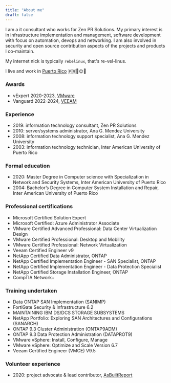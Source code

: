 ```yaml
---
title: "About me"
draft: false
---
```


I am a it consultant who works for Zen PR Solutions. My primary interest is in infrastructure
implementation and management, software development with focus on automation, devops and networking.
I am also involved in security and open source contribution aspects of the projects and products I co-maintain.

My internet nick is typically `rebelinux`, that's re-vel-linus.

I live and work in [Puerto Rico](https://www.discoverpuertorico.com/) 🇵🇷🌴🌞🌊

### Awards

* vExpert 2020-2023, [VMware](https://vexpert.vmware.com/directory/6271)
* Vanguard 2022-2024, [VEEAM](https://community.veeam.com/p/veeamvanguard?)

### Experience

* 2019: information technology consultant, Zen PR Solutions
* 2010: server/systems administrator, Ana G. Mendez University
* 2008: information technology support specialist, Ana G. Mendez University
* 2003: information technology technician, Inter American University of Puerto Rico

### Formal education

* 2020: Master Degree in Computer science with Specialization in Network and Security Systems, Inter American University of Puerto Rico
* 2004: Bachelor’s Degree in Computer System Installation and Repair, Inter American University of Puerto Rico

### Professional certifications

* Microsoft Certified Solution Expert
* Microsoft Certified: Azure Administrator Associate
* VMware Certified Advanced Professional: Data Center Virtualization Design
* VMware Certified Professional: Desktop and Mobility
* VMware Certified Professional: Network Virtualization
* Veeam Certified Engineer v9
* NetApp Certified Data Administrator, ONTAP
* NetApp Certified Implementation Engineer - SAN Specialist, ONTAP
* NetApp Certified Implementation Engineer - Data Protection Specialist
* NetApp Certified Storage Installation Engineer, ONTAP
* CompTIA Network+

### Training undertaken

* Data ONTAP SAN Implementation (SANIMP)
* FortiGate Security & Infrastructure 6.2
* MAINTAINING IBM DS/DCS STORAGE SUBSYSTEMS
* NetApp Portfolio: Exploring SAN Architectures and Configurations (SANARCH)
* ONTAP 9.3 Cluster Administration (ONTAP9ADM)
* ONTAP 9.3 Data Protection Administration (DATAPROT9)
* VMware vSphere: Install, Configure, Manage
* VMware vSphere: Optimize and Scale Version 6.7
* Veeam Certified Engineer (VMCE) V9.5

### Volunteer experience

* 2020: project advocate & lead contributor, [AsBuiltReport](https://www.asbuiltreport.com/about/acknowledgements/)
